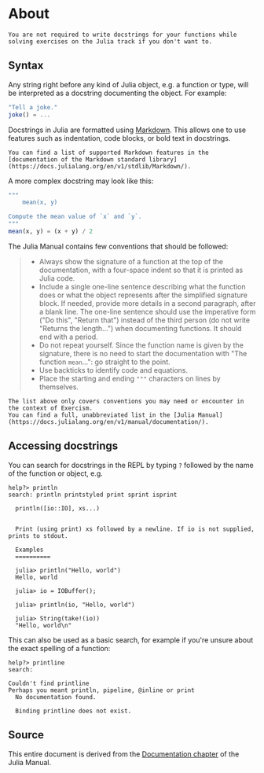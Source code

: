 # About

~~~~exercism/note
You are not required to write docstrings for your functions while solving exercises on the Julia track if you don't want to.
~~~~

## Syntax

Any string right before any kind of Julia object, e.g. a function or type, will be interpreted as a docstring documenting the object.
For example:

```julia
"Tell a joke."
joke() = ...
```

Docstrings in Julia are formatted using [Markdown](https://en.wikipedia.org/wiki/Markdown).
This allows one to use features such as indentation, code blocks, or bold text in docstrings.

~~~~exercism/note
You can find a list of supported Markdown features in the [documentation of the Markdown standard library](https://docs.julialang.org/en/v1/stdlib/Markdown/).
~~~~

A more complex docstring may look like this:

````julia
"""
    mean(x, y)

Compute the mean value of `x` and `y`.
"""
mean(x, y) = (x + y) / 2
````

The Julia Manual contains few conventions that should be followed:

> - Always show the signature of a function at the top of the documentation, with a four-space indent so that it is printed as Julia code.
> - Include a single one-line sentence describing what the function does or what the object represents after the simplified signature block.
>    If needed, provide more details in a second paragraph, after a blank line.
>    The one-line sentence should use the imperative form ("Do this", "Return that") instead of the third person (do not write "Returns the length...") when documenting functions.
>    It should end with a period.
> - Do not repeat yourself.
>    Since the function name is given by the signature, there is no need to start the documentation with "The function `mean`...": go straight to the point.
> - Use backticks to identify code and equations.
> - Place the starting and ending `"""` characters on lines by themselves.

~~~~exercism/note
The list above only covers conventions you may need or encounter in the context of Exercism.
You can find a full, unabbreviated list in the [Julia Manual](https://docs.julialang.org/en/v1/manual/documentation/).
~~~~

## Accessing docstrings

You can search for docstrings in the REPL by typing `?` followed by the name of the function or object, e.g.

```julia-repl
help?> println
search: println printstyled print sprint isprint

  println([io::IO], xs...)


  Print (using print) xs followed by a newline. If io is not supplied, prints to stdout.

  Examples
  ==========

  julia> println("Hello, world")
  Hello, world

  julia> io = IOBuffer();

  julia> println(io, "Hello, world")

  julia> String(take!(io))
  "Hello, world\n"
```

This can also be used as a basic search, for example if you're unsure about the exact spelling of a function:

```julia-repl
help?> printline
search:

Couldn't find printline
Perhaps you meant println, pipeline, @inline or print
  No documentation found.

  Binding printline does not exist.
```

## Source

This entire document is derived from the [Documentation chapter](https://docs.julialang.org/en/v1/manual/documentation/) of the Julia Manual.
